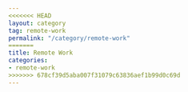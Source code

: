 ```yaml
---
<<<<<<< HEAD
layout: category
tag: remote-work
permalink: "/category/remote-work"
=======
title: Remote Work
categories:
- remote-work
>>>>>>> 678cf39d5aba007f31079c63836aef1b99d0c69d
---
```


